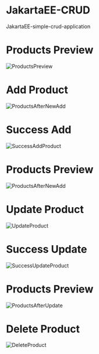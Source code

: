 # JakartaEE-CRUD
JakartaEE-simple-crud-application
<h1> Products Preview </h1>

![ProductsPreview](https://github.com/Nikos-Michelis/JakartaEE-CRUD/assets/92666389/84daa21d-3ae1-4226-b732-55e736065ffa)
<h1> Add Product </h1>

![ProductsAfterNewAdd](https://github.com/Nikos-Michelis/JakartaEE-CRUD/assets/92666389/32f71ca7-b05b-4b7b-9edf-e3aed8ce3df8)
<h1> Success Add </h1>

![SuccessAddProduct](https://github.com/Nikos-Michelis/JakartaEE-CRUD/assets/92666389/669162fb-d2dd-4d93-a247-17a328c8411c)
<h1> Products Preview </h1>

![ProductsAfterNewAdd](https://github.com/Nikos-Michelis/JakartaEE-CRUD/assets/92666389/1b725225-3fb9-48b5-a268-a18786e7b778)
<h1> Update Product </h1>

![UpdateProduct](https://github.com/Nikos-Michelis/JakartaEE-CRUD/assets/92666389/e43228c2-756d-4fae-b419-624a3dd03281)
<h1> Success Update </h1>

![SuccessUpdateProduct](https://github.com/Nikos-Michelis/JakartaEE-CRUD/assets/92666389/ad6dbfc9-48f8-4766-8e1f-de2e80384adc)
<h1> Products Preview </h1>

![ProductsAfterUpdate](https://github.com/Nikos-Michelis/JakartaEE-CRUD/assets/92666389/608645b8-665e-4f9c-a485-cf0487bc25ac)
<h1> Delete Product </h1>

![DeleteProduct](https://github.com/Nikos-Michelis/JakartaEE-CRUD/assets/92666389/71c97f04-2d2b-4f1e-b4ee-6a0d3c8f4fa8)


